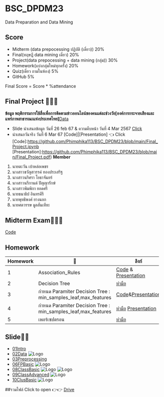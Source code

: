# BSC_DPDM23
Data Preparation and Data Mining

## Score
- Midterm (data prepocessing ปฏิบัติ (เดี่ยว)) 20%
- Final(ทฤษฎี data mining เดี่ยว) 20%
- Project(data prepocessing + data mining (กลุ่ม)) 30%
- Homework(แบ่งกลุ่มใหม่ทุกครั้ง) 20%
- Quiz(เดี่ยว ถามในห้อง) 5%
- GitHub 5%

Final Score = Score * %attendance
## Final Project 🌷🌷🌷
**ข้อมูล พฤติกรรมการใช้สื่อเพื่อการติดตามข่าวออนไลน์ของคนแต่ละช่วงวัย[องค์การกระจายเสียงและแพร่ภาพสาธารณะแห่งประเทศไทย]**[Data](https://data.go.th/en/dataset/consumer_insight)
- Slide นำเสนอข้อมูล วันที่ 26 feb 67 & ความคืบหน้า วันที่ 4 Mar 2567 [Click](https://www.canva.com/design/DAF9xVROj5g/MU3QyOEiNPy-GS3r-zhv9w/view?utm_content=DAF9xVROj5g&utm_campaign=designshare&utm_medium=link&utm_source=editor)
- นำเสนอวันจริง วันที่ 6 Mar 67  [Code]|[Presentation] 👈 Click
[Code]:https://github.com/Phimphika113/BSC_DPDM23/blob/main/Final_Project.ipynb
[Presentation]:https://github.com/Phimphika113/BSC_DPDM23/blob/main/Final_Project.pdf)
**Member**
1. นายตะวัน เบ้าหล่อเพชร
2. นางสาวขวัญสวรรค์ ทองประเสริฐ
3. นางสาวนริศรา โยธาจันทร์
4. นางสาวนรีกานต์ ปัญญารักษ์
5. นางสาวพิมพิกา ยอดศรี
6. นายธนาธิป อินทรคีรี
7. นายพุทธิพงศ์ ยางนอก
8. นายศตวรรษ มูลสันเทียะ

## Midterm Exam🦄🦄🦄
[Code](https://github.com/Phimphika113/BSC_DPDM23/blob/main/midterm_bscdpdm23.ipynb)
  
## Homework
| Homework | 📒 | ลิงก์ |
| ---- | ---- | ---- |
| 1 | Association_Rules |[Code](https://github.com/Phimphika113/BSC_DPDM23/blob/main/Copy_of_Frequent_Patterns_(Association_Rules).ipynb) & [Presentation](https://github.com/Phimphika113/BSC_DPDM23/blob/main/Marketbasket_compressed%20(3).pdf)|
| 2 | Decision Tree |[ทำมือ](https://github.com/Phimphika113/BSC_DPDM23/blob/main/Hw2_643020511-3_%E0%B8%9E%E0%B8%B4%E0%B8%A1%E0%B8%9E%E0%B8%B4%E0%B8%81%E0%B8%B2-%E0%B8%A2%E0%B8%AD%E0%B8%94%E0%B8%A8%E0%B8%A3%E0%B8%B5.pdf)|
| 3 |กำหนด Paramiter Decision Tree  : min_samples_leaf,max_features | [Code](https://github.com/Phimphika113/BSC_DPDM23/blob/main/Classification.ipynb)&[Presentation](https://github.com/Phimphika113/BSC_DPDM23/blob/main/Presentation_HW3.pdf)|
| 4 | กำหนด Paramiter Decision Tree  : min_samples_leaf,max_features | [ทำมือ](https://github.com/Phimphika113/BSC_DPDM23/blob/main/Hw4.pdf) [Presentation](https://github.com/Phimphika113/BSC_DPDM23/blob/main/Presentation_HW4.pd)|
| 5 | เพอร์เซปตรอน | [ทำมือ](https://github.com/Phimphika113/BSC_DPDM23/blob/main/HW5_%E0%B9%80%E0%B8%9E%E0%B8%AD%E0%B8%A3%E0%B9%8C%E0%B9%80%E0%B8%8B%E0%B8%AD%E0%B8%9B%E0%B8%95%E0%B8%AD%E0%B8%99%20%26%20accuracy%20%20.pdf)|
## Slide📒🧸
- [01Intro]([https://drive.google.com/drive/folders/19yBVlH4oIbQMf6Ba_6DhguQ7oUwVWAOI](https://drive.google.com/file/d/1lL2eJaf9RgNOtAUjm8HoEomdoO4vW-uQ/view?usp=drive_link))
- [02Data]([https://drive.google.com/drive/folders/19yBVlH4oIbQMf6Ba_6DhguQ7oUwVWAOI](https://drive.google.com/file/d/1mz0qg__DsQYehVoquWDi7j4nqN6lTc1R/view?usp=drive_link))
![Logo](https://drive.google.com/file/d/1a0_oSUHzy4YHFY61B8ADkRX8KHhGMUvQ/view?usp=drive_link)
- [03Preprocessing](https://drive.google.com/file/d/1nUML8eHBY6yqRcwJA5sMnqX7YKdtwtkf/view?usp=drive_link)
- [06FPBasic](https://drive.google.com/file/d/1WkMzJs7Tf8przeFvBEVGM6C4PlBKaoSO/view?usp=drive_link)
![Logo](https://drive.google.com/file/d/1GQBd0N-wOpVuHDzjNkRrjTTI6JXXY5Ln/view?usp=drive_link)
- [08ClassBasic](https://drive.google.com/file/d/1TXqzGU5RSJ_ODxt4Fqu2vhhkBw4m9QRS/view?usp=drive_link)
![Logo](https://drive.google.com/file/d/1mpR1gIBXOFgogroHY8caBM6Xv18xpCUU/view?usp=drive_link)
![Logo](https://drive.google.com/file/d/1qLi6eYYpOWLyP0hDhdWEvuIQvqpu7cP6/view?usp=drive_link)
- [09ClassAdvanced](https://drive.google.com/file/d/15K-MOGQc5fPhXIGGN5pafEkVloiGK0uw/view)
![Logo](https://drive.google.com/file/d/17eyP659ezRGIkYj2QR2ILJ7b1ma6PsrG/view?usp=drive_link)
- [10ClusBasic](https://drive.google.com/file/d/1aarTP90ifz0zUyS77RRdD4pJpzwCex8V/view?usp=drive_link)
![Logo](https://drive.google.com/file/d/1z_OvU40JHtbmtsJQvAdlIEm1z_fVbEsR/view?usp=drive_link)

##รวมไฟล์
Click to open 👉👉 [Drive](https://drive.google.com/drive/folders/1lfSMVOV8YlrhjsBcNwby5Er88y6h75CU)

